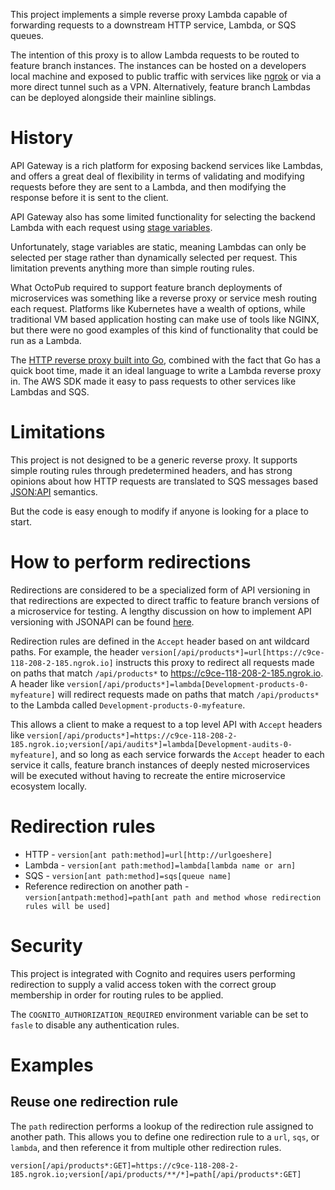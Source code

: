 This project implements a simple reverse proxy Lambda capable of forwarding requests to a downstream HTTP service, Lambda,
or SQS queues.

The intention of this proxy is to allow Lambda requests to be routed to feature branch instances. The instances can be
hosted on a developers local machine and exposed to public traffic with services like [ngrok](https://ngrok.com/) or via
a more direct tunnel such as a VPN. Alternatively, feature branch Lambdas can be deployed alongside their mainline
siblings.

# History

API Gateway is a rich platform for exposing backend services like Lambdas, and offers a great deal of flexibility in
terms of validating and modifying requests before they are sent to a Lambda, and then modifying the response before
it is sent to the client.

API Gateway also has some limited functionality for selecting the backend Lambda with each request using 
[stage variables](https://aws.amazon.com/blogs/compute/using-api-gateway-stage-variables-to-manage-lambda-functions/).

Unfortunately, stage variables are static, meaning Lambdas can only be selected per stage rather than dynamically
selected per request. This limitation prevents anything more than simple routing rules.

What OctoPub required to support feature branch deployments of microservices was something like a reverse proxy
or service mesh routing each request. Platforms like Kubernetes have a wealth of options, while traditional VM based
application hosting can make use of tools like NGINX, but there were no good examples of this kind of functionality
that could be run as a Lambda.

The [HTTP reverse proxy built into Go](https://go.dev/src/net/http/httputil/reverseproxy.go), combined with the fact
that Go has a quick boot time, made it an ideal language to write a Lambda reverse proxy in. The AWS SDK
made it easy to pass requests to other services like Lambdas and SQS.

# Limitations

This project is not designed to be a generic reverse proxy. It supports simple routing rules through predetermined headers,
and has strong opinions about how HTTP requests are translated to SQS messages based [JSON:API](https://jsonapi.org/)
semantics.

But the code is easy enough to modify if anyone is looking for a place to start.

# How to perform redirections

Redirections are considered to be a specialized form of API versioning in that redirections are expected to direct traffic 
to feature branch versions of a microservice for testing. A lengthy discussion on how to implement API
versioning with JSONAPI can be found [here](https://github.com/json-api/json-api/issues/406).

Redirection rules are defined in the `Accept` header based on ant wildcard paths. For example, the header 
`version[/api/products*]=url[https://c9ce-118-208-2-185.ngrok.io]` instructs this proxy to redirect all requests made on
paths that match `/api/products*` to https://c9ce-118-208-2-185.ngrok.io. A header like
`version[/api/products*]=lambda[Development-products-0-myfeature]` will redirect requests made on
paths that match `/api/products*` to the Lambda called `Development-products-0-myfeature`.

This allows a client to make a request to a top level API with `Accept` headers like 
`version[/api/products*]=https://c9ce-118-208-2-185.ngrok.io;version[/api/audits*]=lambda[Development-audits-0-myfeature]`,
and so long as each service forwards the `Accept` header to each service it calls, feature branch instances of 
deeply nested microservices will be executed without having to recreate the entire microservice ecosystem locally.

# Redirection rules

* HTTP - `version[ant path:method]=url[http://urlgoeshere]`
* Lambda - `version[ant path:method]=lambda[lambda name or arn]`
* SQS - `version[ant path:method]=sqs[queue name]`
* Reference redirection on another path - `version[antpath:method]=path[ant path and method whose redirection rules will be used]`

# Security

This project is integrated with Cognito and requires users performing redirection to supply a valid access token
with the correct group membership in order for routing rules to be applied.

The `COGNITO_AUTHORIZATION_REQUIRED` environment variable can be set to `fasle` to disable any authentication rules.

# Examples

## Reuse one redirection rule

The `path` redirection performs a lookup of the redirection rule assigned to another path. This allows you to define
one redirection rule to a `url`, `sqs`, or `lambda`, and then reference it from multiple other redirection rules.

`version[/api/products*:GET]=https://c9ce-118-208-2-185.ngrok.io;version[/api/products/**/*]=path[/api/products*:GET]`